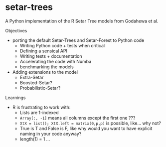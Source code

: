 # setar-trees
A Python implementation of the R Setar Tree models from Godahewa et al.

Objectives
- porting the default Setar-Trees and Setar-Forest to Python code
    - Writing Python code + tests when critical
    - Defining a sensical API
    - Writing tests + documentation
    - Accelerating the code with Numba
    - benchmarking the models
- Adding extensions to the model
    - Extra-Setar
    - Boosted-Setar?
    - Probabilistic-Setar?


Learnings
- R is frustrating to work with:
    - Lists are 1-indexed
    - `Array[:, -1]` means all columns except the first one ???
    - `XtX = list(); XtX.left = matrix(0,p,p)` is possible, like... why not?
    - True is T and False is F, like why would you want to have explicit naming in your code anyway?
    - length(1) = 1 ...
